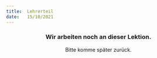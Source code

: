 ```yaml
---
title:  Lehrerteil
date:   15/10/2021
---
```


### <center>Wir arbeiten noch an dieser Lektion.</center>
<center>Bitte komme später zurück.</center>
